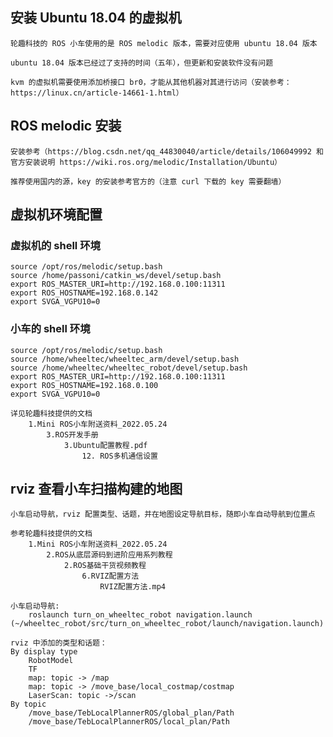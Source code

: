 ## 安装 Ubuntu 18.04 的虚拟机
	轮趣科技的 ROS 小车使用的是 ROS melodic 版本，需要对应使用 ubuntu 18.04 版本

	ubuntu 18.04 版本已经过了支持的时间（五年），但更新和安装软件没有问题
	
    kvm 的虚拟机需要使用添加桥接口 br0，才能从其他机器对其进行访问（安装参考：https://linux.cn/article-14661-1.html）

## ROS melodic 安装
	安装参考（https://blog.csdn.net/qq_44830040/article/details/106049992 和官方安装说明 https://wiki.ros.org/melodic/Installation/Ubuntu） 
    
    推荐使用国内的源，key 的安装参考官方的（注意 curl 下载的 key 需要翻墙）

## 虚拟机环境配置
### 虚拟机的 shell 环境
```shell
source /opt/ros/melodic/setup.bash
source /home/passoni/catkin_ws/devel/setup.bash
export ROS_MASTER_URI=http://192.168.0.100:11311
export ROS_HOSTNAME=192.168.0.142
export SVGA_VGPU10=0
```
### 小车的 shell 环境
```shell
source /opt/ros/melodic/setup.bash 
source /home/wheeltec/wheeltec_arm/devel/setup.bash
source /home/wheeltec/wheeltec_robot/devel/setup.bash
export ROS_MASTER_URI=http://192.168.0.100:11311
export ROS_HOSTNAME=192.168.0.100
export SVGA_VGPU10=0
```
    详见轮趣科技提供的文档
        1.Mini ROS小车附送资料_2022.05.24
            3.ROS开发手册
                3.Ubuntu配置教程.pdf
                    12. ROS多机通信设置

## rviz 查看小车扫描构建的地图
	小车启动导航，rviz 配置类型、话题，并在地图设定导航目标，随即小车自动导航到位置点

	参考轮趣科技提供的文档
        1.Mini ROS小车附送资料_2022.05.24
            2.ROS从底层源码到进阶应用系列教程
                2.ROS基础干货视频教程
                    6.RVIZ配置方法
                        RVIZ配置方法.mp4

	小车启动导航:
		roslaunch turn_on_wheeltec_robot navigation.launch (~/wheeltec_robot/src/turn_on_wheeltec_robot/launch/navigation.launch)

	rviz 中添加的类型和话题：
	By display type
		RobotModel
		TF
		map: topic -> /map
		map: topic -> /move_base/local_costmap/costmap
		LaserScan: topic ->/scan
	By topic
		/move_base/TebLocalPlannerROS/global_plan/Path
		/move_base/TebLocalPlannerROS/local_plan/Path
